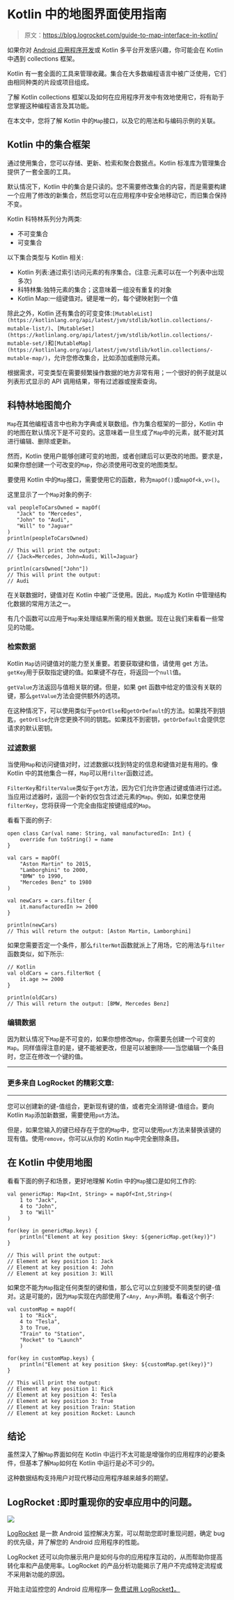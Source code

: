 # Kotlin 中的地图界面使用指南

> 原文：<https://blog.logrocket.com/guide-to-map-interface-in-kotlin/>

如果你对 [Android 应用程序开发](https://blog.logrocket.com/kotlin-vs-flutter-android-development/)或 Kotlin 多平台开发感兴趣，你可能会在 Kotlin 中遇到 collections 框架。

Kotlin 有一套全面的工具来管理收藏。集合在大多数编程语言中被广泛使用，它们由相同种类的片段或项目组成。

了解 Kotlin collections 框架以及如何在应用程序开发中有效地使用它，将有助于您掌握这种编程语言及其功能。

在本文中，您将了解 Kotlin 中的`Map`接口，以及它的用法和与编码示例的关联。

## Kotlin 中的集合框架

通过使用集合，您可以存储、更新、检索和聚合数据点。Kotlin 标准库为管理集合提供了一套全面的工具。

默认情况下，Kotlin 中的集合是只读的。您不需要修改集合的内容，而是需要构建一个应用了修改的新集合，然后您可以在应用程序中安全地移动它，而旧集合保持不变。

Kotlin 科特林系列分为两类:

*   不可变集合
*   可变集合

以下集合类型与 Kotlin 相关:

*   Kotlin 列表:通过索引访问元素的有序集合。(注意:元素可以在一个列表中出现多次)
*   科特林集:独特元素的集合；这意味着一组没有重复的对象
*   Kotlin Map:一组键值对。键是唯一的，每个键映射到一个值

除此之外，Kotlin 还有集合的可变变体:`[MutableList](https://kotlinlang.org/api/latest/jvm/stdlib/kotlin.collections/-mutable-list/)`、`[MutableSet](https://kotlinlang.org/api/latest/jvm/stdlib/kotlin.collections/-mutable-set/)`和`[MutableMap](https://kotlinlang.org/api/latest/jvm/stdlib/kotlin.collections/-mutable-map/)`，允许您修改集合，比如添加或删除元素。

根据需求，可变类型在需要频繁操作数据的地方非常有用；一个很好的例子就是以列表形式显示的 API 调用结果，带有过滤器或搜索查询。

## 科特林地图简介

`Map`在其他编程语言中也称为字典或关联数组。作为集合框架的一部分，Kotlin 中的地图在默认情况下是不可变的。这意味着一旦生成了`Map`中的元素，就不能对其进行编辑、删除或更新。

然而，Kotlin 使用户能够创建可变的地图，或者创建后可以更改的地图。要求是，如果你想创建一个可改变的`Map`，你必须使用可改变的地图类型。

要使用 Kotlin 中的`Map`接口，需要使用它的函数，称为`mapOf()`或`mapOf<k,v>()`。

这里显示了一个`Map`对象的例子:

```
val peopleToCarsOwned = mapOf(
   "Jack" to "Mercedes",
   "John" to "Audi",
   "Will" to "Jaguar"
)
println(peopleToCarsOwned)

// This will print the output:
// {Jack=Mercedes, John=Audi, Will=Jaguar}

println(carsOwned["John"])
// This will print the output:
// Audi

```

在关联数据时，键值对在 Kotlin 中被广泛使用。因此，`Map`成为 Kotlin 中管理结构化数据的常用方法之一。

有几个函数可以应用于`Map`来处理结果所需的相关数据。现在让我们来看看一些常见的功能。

### 检索数据

Kotlin `Map`访问键值对的能力至关重要。若要获取键和值，请使用 get 方法。`getKey`用于获取指定键的值。如果键不存在，将返回一个`null`值。

`getValue`方法返回与值相关联的键。但是，如果 get 函数中给定的值没有关联的键，那么`getValue`方法会提供额外的选项。

在这种情况下，可以使用类似于`getOrElse`和`getOrDefault`的方法。如果找不到钥匙，`getOrElse`允许您更换不同的钥匙。如果找不到密钥，`getOrDefault`会提供您请求的默认密钥。

### 过滤数据

当使用`Map`和访问键值对时，过滤数据以找到特定的信息和键值对是有用的。像 Kotlin 中的其他集合一样，`Map`可以用`filter`函数过滤。

`FilterKey`和`filterValue`类似于`get`方法，因为它们允许您通过键或值进行过滤。当应用过滤器时，返回一个新的仅包含过滤元素的`Map`。例如，如果您使用`filterKey`，您将获得一个完全由指定按键组成的`Map`。

看看下面的例子:

```
open class Car(val name: String, val manufacturedIn: Int) {
    override fun toString() = name
}

val cars = mapOf(
    "Aston Martin" to 2015,
    "Lamborghini" to 2000,
    "BMW" to 1990,
    "Mercedes Benz" to 1980
)

val newCars = cars.filter {
    it.manufacturedIn >= 2000
}

println(newCars)
// This will return the output: [Aston Martin, Lamborghini]

```

如果您需要否定一个条件，那么`filterNot`函数就派上了用场，它的用法与`filter`函数类似，如下所示:

```
// Kotlin
val oldCars = cars.filterNot {
    it.age >= 2000
}

println(oldCars)
// This will return the output: [BMW, Mercedes Benz]

```

### 编辑数据

因为默认情况下`Map`是不可变的，如果你想修改`Map`，你需要先创建一个可变的`Map`。同样值得注意的是，键不能被更改，但是可以被删除——当您编辑一个条目时，您正在修改一个键的值。

* * *

### 更多来自 LogRocket 的精彩文章:

* * *

您可以创建新的键-值组合，更新现有键的值，或者完全消除键-值组合。要向 Kotlin `Map`添加新数据，需要使用`put`方法。

但是，如果您输入的键已经存在于您的`Map`中，您可以使用`put`方法来替换该键的现有值。使用`remove`，你可以从你的 Kotlin `Map`中完全删除条目。

## 在 Kotlin 中使用地图

看看下面的例子和场景，更好地理解 Kotlin 中的`Map`接口是如何工作的:

```
val genericMap: Map<Int, String> = mapOf<Int,String>(
    1 to "Jack",
    4 to "John",
    3 to "Will"
)

for(key in genericMap.keys) {  
    println("Element at key position $key: ${genericMap.get(key)}")
}  

// This will print the output:
// Element at key position 1: Jack
// Element at key position 4: John
// Element at key position 3: Will

```

如果您不能为`Map`指定任何类型的键和值，那么它可以立刻接受不同类型的键-值对。这是可能的，因为`Map`实现在内部使用了`<Any, Any>`声明。看看这个例子:

```
val customMap = mapOf(
    1 to "Rick",
    4 to "Tesla",
    3 to True,
    "Train" to "Station",
    "Rocket" to "Launch"
    )

for(key in customMap.keys) {  
    println("Element at key position $key: ${customMap.get(key)}")
}

// This will print the output:
// Element at key position 1: Rick
// Element at key position 4: Tesla
// Element at key position 3: True
// Element at key position Train: Station
// Element at key position Rocket: Launch

```

## 结论

虽然深入了解`Map`界面如何在 Kotlin 中运行不太可能是增强你的应用程序的必要条件，但基本了解`Map`如何在 Kotlin 中运行是必不可少的。

这种数据结构支持用户对现代移动应用程序越来越多的期望。

## LogRocket :即时重现你的安卓应用中的问题。

[![](img/b5ae4bd0ecde7aa9d5288746416d5e18.png)](https://lp.logrocket.com/blg/kotlin-signup)

[LogRocket](https://lp.logrocket.com/blg/kotlin-signup) 是一款 Android 监控解决方案，可以帮助您即时重现问题，确定 bug 的优先级，并了解您的 Android 应用程序的性能。

LogRocket 还可以向你展示用户是如何与你的应用程序互动的，从而帮助你提高转化率和产品使用率。LogRocket 的产品分析功能揭示了用户不完成特定流程或不采用新功能的原因。

开始主动监控您的 Android 应用程序— [免费试用 LogRocket】。](hhttps://lp.logrocket.com/blg/kotlin-signup)